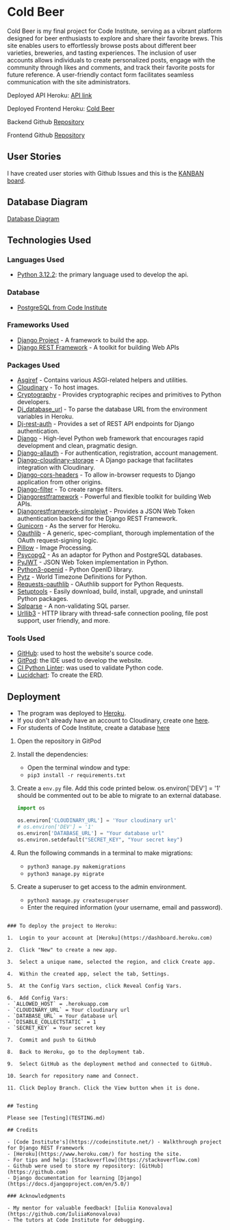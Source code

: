 # Cold Beer

Cold Beer is my final project for Code Institute, serving as a vibrant platform designed for beer enthusiasts to explore and share their favorite brews. This site enables users to effortlessly browse posts about different beer varieties, breweries, and tasting experiences. The inclusion of user accounts allows individuals to create personalized posts, engage with the community through likes and comments, and track their favorite posts for future reference. A user-friendly contact form facilitates seamless communication with the site administrators.

Deployed API Heroku: [API link](https://pp5-olle-4b42abf5cfb4.herokuapp.com/)

Deployed Frontend Heroku: [Cold Beer](https://coldbeer-e9a4ef1fda7f.herokuapp.com/)

Backend Github [Repository](https://github.com/ollebrask/pp5-api)

Frontend Github [Repository](https://github.com/ollebrask/coldbeer)


## User Stories

I have created user stories with Github Issues and this is the [KANBAN board](https://github.com/users/ollebrask/projects/5/).

## Database Diagram

[Database Diagram](/documentation/erd.png)

## Technologies Used

### Languages Used

* [Python 3.12.2](https://www.python.org/downloads/release/python-3122/): the primary language used to develop the api.

### Database

* [PostgreSQL from Code Institute](https://dbs.ci-dbs.net/)

### Frameworks Used

* [Django Project](https://www.djangoproject.com/) - A framework to build the app.
* [Django REST Framework](https://www.django-rest-framework.org/) - A toolkit for building Web APIs

### Packages Used

* [Asgiref](https://pypi.org/project/asgiref/) - Contains various ASGI-related helpers and utilities.
* [Cloudinary](https://cloudinary.com/) - To host images.
* [Cryptography](https://pypi.org/project/cryptography/) - Provides cryptographic recipes and primitives to Python developers.
* [Dj_database_url](https://pypi.org/project/dj-database-url/) - To parse the database URL from the environment variables in Heroku.
* [Dj-rest-auth](https://dj-rest-auth.readthedocs.io/en/latest/) - Provides a set of REST API endpoints for Django authentication.
* [Django](https://www.djangoproject.com/) - High-level Python web framework that encourages rapid development and clean, pragmatic design.
* [Django-allauth](https://django-allauth.readthedocs.io/en/latest/) - For authentication, registration, account management.
* [Django-cloudinary-storage](https://pypi.org/project/django-cloudinary-storage/) - A Django package that facilitates integration with Cloudinary.
* [Django-cors-headers](https://pypi.org/project/django-cors-headers/) - To allow in-browser requests to Django application from other origins.
* [Django-filter](https://django-filter.readthedocs.io/en/latest/guide/rest_framework.html#adding-a-filterset-with-filterset-class) - To create range filters.
* [Djangorestframework](https://www.django-rest-framework.org/) - Powerful and flexible toolkit for building Web APIs.
* [Djangorestframework-simplejwt](https://django-rest-framework-simplejwt.readthedocs.io/en/latest/) - Provides a JSON Web Token authentication backend for the Django REST Framework.
* [Gunicorn](https://gunicorn.org/) - As the server for Heroku.
* [Oauthlib](https://pypi.org/project/oauthlib/) - A generic, spec-compliant, thorough implementation of the OAuth request-signing logic.
* [Pillow](https://pypi.org/project/pillow/) - Image Processing.
* [Psycopg2](https://pypi.org/project/psycopg2/) - As an adaptor for Python and PostgreSQL databases.
* [PyJWT](https://pyjwt.readthedocs.io/en/stable/) - JSON Web Token implementation in Python.
* [Python3-openid](https://pypi.org/project/python3-openid/) - Python OpenID library.
* [Pytz](https://pypi.org/project/pytz/) - World Timezone Definitions for Python.
* [Requests-oauthlib](https://pypi.org/project/requests-oauthlib/) - OAuthlib support for Python Requests.
* [Setuptools](https://pypi.org/project/setuptools/) - Easily download, build, install, upgrade, and uninstall Python packages.
* [Sqlparse](https://pypi.org/project/sqlparse/) - A non-validating SQL parser.
* [Urllib3](https://pypi.org/project/urllib3/) - HTTP library with thread-safe connection pooling, file post support, user friendly, and more.

### Tools Used

* [GitHub](https://github.com/): used to host the website's source code.
* [GitPod](https://gitpod.io/): the IDE used to develop the website.
* [CI Python Linter](https://pep8ci.herokuapp.com/): was used to validate Python code.
* [Lucidchart](https://www.lucidchart.com/): To create the ERD.

## Deployment

- The program was deployed to [Heroku](https://dashboard.heroku.com).
- If you don't already have an account to Cloudinary, create one [here](https://cloudinary.com/).
- For students of Code Institute, create a database [here](https://dbs.ci-dbs.net/)

1. Open the repository in GitPod

2. Install the dependencies:

    - Open the terminal window and type:
    - `pip3 install -r requirements.txt`

3. Create a `env.py` file. Add this code printed below. os.environ['DEV'] = '1' should be commented out to be able to migrate to an external database.

    ```python
    import os

    os.environ['CLOUDINARY_URL'] = 'Your cloudinary url'
    # os.environ['DEV'] = '1'
    os.environ['DATABASE_URL'] = "Your database url"
    os.environ.setdefault("SECRET_KEY", "Your secret key")
    ```


4. Run the following commands in a terminal to make migrations: 
    - `python3 manage.py makemigrations`
    - `python3 manage.py migrate`
5. Create a superuser to get access to the admin environment.
    - `python3 manage.py createsuperuser`
    - Enter the required information (your username, email and password).
```

### To deploy the project to Heroku:

1.  Login to your account at [Heroku](https://dashboard.heroku.com)

2.	Click "New" to create a new app.

3.	Select a unique name, selected the region, and click Create app.

4.	Within the created app, select the tab, Settings.

5.	At the Config Vars section, click Reveal Config Vars.

6.	Add Config Vars:
- `ALLOWED_HOST` = .herokuapp.com
- `CLOUDINARY_URL` = Your cloudinary url
- `DATABASE_URL` = Your database url
- `DISABLE_COLLECTSTATIC` = 1
- `SECRET_KEY` = Your secret key

7.	Commit and push to GitHub

8.	Back to Heroku, go to the deployment tab.

9.	Select GitHub as the deployment method and connected to GitHub.

10.	Search for repository name and Connect.

11.	Click Deploy Branch. Click the View button when it is done.


## Testing

Please see [Testing](TESTING.md)

## Credits

- [Code Institute's](https://codeinstitute.net/) - Walkthrough project for Django REST Framework
- [Heroku](https://www.heroku.com/) for hosting the site.
- For tips and help: [Stackoverflow](https://stackoverflow.com)
- Github were used to store my repository: [GitHub](https://github.com)
- Django documentation for learning [Django](https://docs.djangoproject.com/en/5.0/)

### Acknowledgments

- My mentor for valuable feedback! [Iuliia Konovalova](https://github.com/IuliiaKonovalova)
- The tutors at Code Institute for debugging.